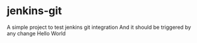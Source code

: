 # jenkins-git

A simple project to test jenkins git integration
And it should be triggered by any change
Hello World
